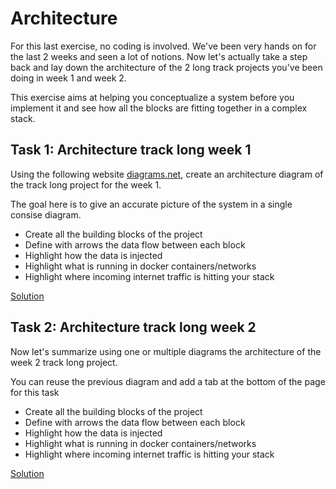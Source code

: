 # Architecture

For this last exercise, no coding is involved. We've been very hands on for the last 2 weeks and seen a lot of notions.
Now let's actually take a step back and lay down the architecture of the 2 long track projects you've been doing in week 1 and week 2.

This exercise aims at helping you conceptualize a system before you implement it and see how all the blocks are fitting together in a complex stack.

## Task 1: Architecture track long week 1 

Using the following website [diagrams.net](https://app.diagrams.net/), create an architecture diagram of the track long project for the week 1.

The goal here is to give an accurate picture of the system in a single consise diagram.

- Create all the building blocks of the project
- Define with arrows the data flow between each block
- Highlight how the data is injected
- Highlight what is running in docker containers/networks
- Highlight where incoming internet traffic is hitting your stack


[Solution](https://wagon-public-datasets.s3.amazonaws.com/data-engineering/W2D5/Le%20Wagon%20-%20Data%20engineering-Week%201%20-%20Track%20Long%20-%20Archictecture.jpg)

## Task 2: Architecture track long week 2

Now let's summarize using one or multiple diagrams the architecture of the week 2 track long  project. 

You can reuse the previous diagram and add a tab at the bottom of the page for this task

- Create all the building blocks of the project
- Define with arrows the data flow between each block
- Highlight how the data is injected
- Highlight what is running in docker containers/networks
- Highlight where incoming internet traffic is hitting your stack

[Solution](https://wagon-public-datasets.s3.amazonaws.com/data-engineering/W2D5/Le%20Wagon%20-%20Data%20engineering-Week%202%20-%20Track%20long.jpg)